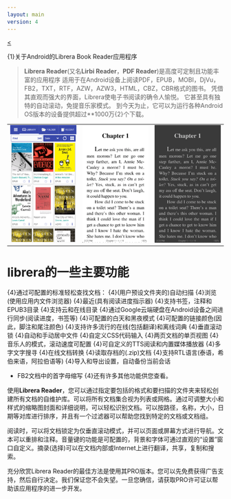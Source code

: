 ```yaml
---
layout: main
version: 4
---
```

[<](/wiki/)

{1}关于Android的Librera Book Reader应用程序

> **Librera Reader**(又名**Lirbi Reader**，**PDF Reader**)是高度可定制且功能丰富的应用程序
适用于在Android设备上阅读PDF，EPUB，MOBI，DjVu，FB2，TXT，RTF，AZW，AZW3，HTML，CBZ，CBR格式的图书。
凭借其直观而强大的界面，Librera使电子书阅读的确令人愉悦。
它甚至具有独特的自动滚动，免提音乐家模式。
到今天为止，它可以为运行各种Android OS版本的设备提供超过**1000万{2}个下载。

||||
|-|-|-|
|![](1.png)|![](2.png)|![](3.png)|

# librera的一些主要功能

{4}通过可配置的标准轻松查找文档：
{4}(用户预设文件夹的)自动扫描
{4}浏览(使用应用内文件浏览器)
{4}最近(具有阅读进度指示器)
{4}支持书签，注释和EPUB3目录
{4}支持云和在线目录
{4}通过Google云端硬盘在Android设备之间进行同步(阅读进度，书签等)
{4}可配置的白天和黑夜模式
{4}可配置的链接颜色(因此，脚注和尾注颜色)
{4}支持许多流行的在线(包括翻译)和离线词典
{4}垂直滚动锁
{4}自动和手动居中文件
{4}自定义CSS代码输入
{4}两页文档的单页视图
{4}音乐人的模式，滚动速度可配置
{4}可自定义的TTS阅读和内置媒体播放器
{4}多字文字搜寻
{4}在线文档转换
{4}读取存档的(.zip)文档
{4}支持RTL语言(泰语，希伯来语，阿拉伯语等)
{4}导入和导出设置，自动备份当前会话
* FB2文档中的首字母缩写
{4}还有许多其他功能供您查看。


使用**Librera Reader**，您可以通过指定要包括的格式和要扫描的文件夹来轻松创建所有文档的自维护库。可以将所有文档集合视为列表或网格。通过可调整大小和样式的缩略图封面和详细说明，可以轻松识别文档。可以按路径，名称，大小，日期等对库进行排序，并且有一个过滤器可以帮助您找到特定的文档或文档组。

阅读时，可以将文档锁定为仅垂直滚动模式，并可以页面或屏幕方式进行导航。文本可以重排和注释。音量键的功能是可配置的，背景和字体可通过直观的“设置”窗口自定义。摘录(选择)可以在文档内部或Internet上进行翻译，共享，复制和搜索。

充分欣赏Librera Reader的最佳方法是使用其PRO版本。您可以先免费获得广告支持，然后自行决定。我们保证您不会失望。一旦您确信，请获取PRO许可证以帮助该应用程序的进一步开发。
